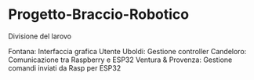 # Progetto-Braccio-Robotico

Divisione del larovo

Fontana: Interfaccia grafica Utente
Uboldi: Gestione controller
Candeloro: Comunicazione tra Raspberry e ESP32
Ventura & Provenza: Gestione comandi inviati da Rasp per ESP32
